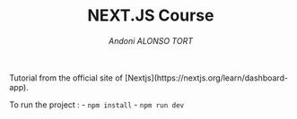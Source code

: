 <h1 style="text-align:center"> NEXT.JS Course</h1>
<h6 style="text-align:center">Andoni ALONSO TORT</h6>
<br/>
Tutorial from the official site of [Nextjs](https://nextjs.org/learn/dashboard-app).

To run the project :
    - `npm install`
    - `npm run dev`
